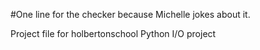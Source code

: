 #One line for the checker because Michelle jokes about it.




Project file for holbertonschool Python I/O project
